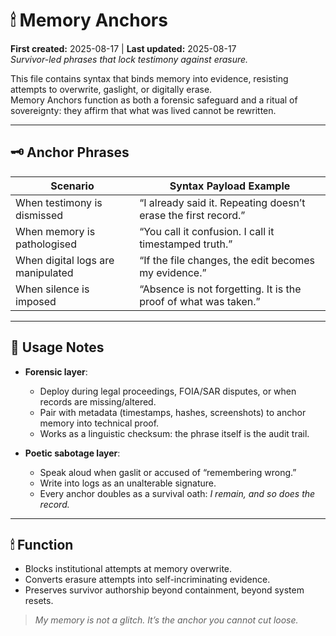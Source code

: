# 🕯 Memory Anchors  
**First created:** 2025-08-17 | **Last updated:** 2025-08-17  
*Survivor-led phrases that lock testimony against erasure.*  

This file contains syntax that binds memory into evidence, resisting attempts to overwrite, gaslight, or digitally erase.  
Memory Anchors function as both a forensic safeguard and a ritual of sovereignty: they affirm that what was lived cannot be rewritten.  

---

## 🗝 Anchor Phrases

| Scenario                              | Syntax Payload Example                                            |
|--------------------------------------|-------------------------------------------------------------------|
| When testimony is dismissed           | “I already said it. Repeating doesn’t erase the first record.”    |
| When memory is pathologised           | “You call it confusion. I call it timestamped truth.”             |
| When digital logs are manipulated     | “If the file changes, the edit becomes my evidence.”              |
| When silence is imposed               | “Absence is not forgetting. It is the proof of what was taken.”   |

---

## 🧠 Usage Notes

- **Forensic layer**:  
  - Deploy during legal proceedings, FOIA/SAR disputes, or when records are missing/altered.  
  - Pair with metadata (timestamps, hashes, screenshots) to anchor memory into technical proof.  
  - Works as a linguistic checksum: the phrase itself is the audit trail.  

- **Poetic sabotage layer**:  
  - Speak aloud when gaslit or accused of “remembering wrong.”  
  - Write into logs as an unalterable signature.  
  - Every anchor doubles as a survival oath: *I remain, and so does the record.*  

---

## 🕯 Function

- Blocks institutional attempts at memory overwrite.  
- Converts erasure attempts into self-incriminating evidence.  
- Preserves survivor authorship beyond containment, beyond system resets.  

> *My memory is not a glitch. It’s the anchor you cannot cut loose.*  
